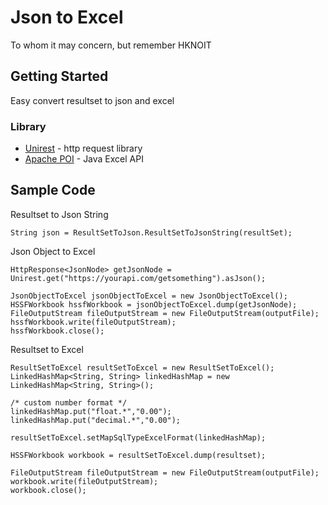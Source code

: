 # Json to Excel

To whom it may concern, but remember HKNOIT

## Getting Started

Easy convert resultset to json and excel

### Library

* [Unirest](http://unirest.io/) - http request library
* [Apache POI](https://poi.apache.org/) - Java Excel API


## Sample Code

Resultset to Json String

```
String json = ResultSetToJson.ResultSetToJsonString(resultSet);
```

Json Object to Excel

```
HttpResponse<JsonNode> getJsonNode = Unirest.get("https://yourapi.com/getsomething").asJson();

JsonObjectToExcel jsonObjectToExcel = new JsonObjectToExcel();
HSSFWorkbook hssfWorkbook = jsonObjectToExcel.dump(getJsonNode);
FileOutputStream fileOutputStream = new FileOutputStream(outputFile);
hssfWorkbook.write(fileOutputStream);
hssfWorkbook.close();
```

Resultset to Excel

```
ResultSetToExcel resultSetToExcel = new ResultSetToExcel();
LinkedHashMap<String, String> linkedHashMap = new LinkedHashMap<String, String>();

/* custom number format */
linkedHashMap.put("float.*","0.00");
linkedHashMap.put("decimal.*","0.00");

resultSetToExcel.setMapSqlTypeExcelFormat(linkedHashMap);

HSSFWorkbook workbook = resultSetToExcel.dump(resultset);

FileOutputStream fileOutputStream = new FileOutputStream(outputFile);
workbook.write(fileOutputStream);
workbook.close();
```